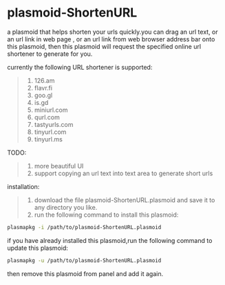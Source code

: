 plasmoid-ShortenURL
===================

a plasmoid that helps shorten your urls quickly.you can drag an url text, or an url link in web page , or an url link from web browser address bar onto this plasmoid, then this plasmoid will request the specified online url shortener to generate for you.
  
  
currently the following URL shortener is supported:
  
>1. 126.am
>1. flavr.fi
>1. goo.gl
>1. is.gd
>1. miniurl.com
>1. qurl.com
>1. tastyurls.com
>1. tinyurl.com
>1. tinyurl.ms
  
  
TODO:  
>1. more beautiful UI
>1. support copying an url text into text area to generate short urls

installation:
>1. download the file plasmoid-ShortenURL.plasmoid and save it to any directory you like.
>1. run the following command to install this plasmoid:
  
```bash
plasmapkg -i /path/to/plasmoid-ShortenURL.plasmoid
```


if you have already installed this plasmoid,run the following command to update this plasmoid:
  
```bash
plasmapkg -u /path/to/plasmoid-ShortenURL.plasmoid
```
  
then remove this plasmoid from panel and add it again.
